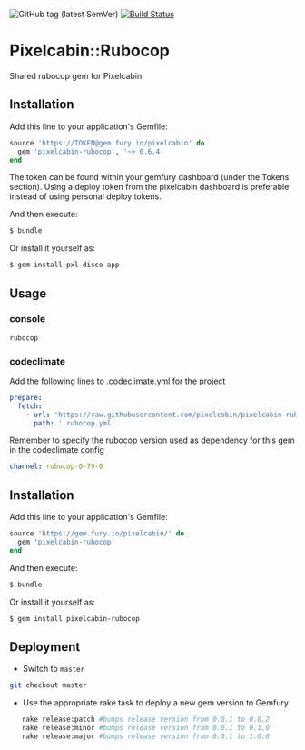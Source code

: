 ![GitHub tag (latest SemVer)](https://img.shields.io/github/tag/pixelcabin/pixelcabin-rubocop.svg?color=green&label=gem&style=plastic)
[![Build Status](https://travis-ci.com/pixelcabin/pixelcabin-rubocop.svg?branch=master)](https://travis-ci.com/pixelcabin/pixelcabin-rubocop)

# Pixelcabin::Rubocop

Shared rubocop gem for Pixelcabin 

## Installation
Add this line to your application's Gemfile:

```ruby
source 'https://TOKEN@gem.fury.io/pixelcabin' do
  gem 'pixelcabin-rubocop', '~> 0.6.4'
end
```

The token can be found within your gemfury dashboard (under the Tokens section). Using a deploy token from the pixelcabin dashboard is preferable instead of using personal deploy tokens.

And then execute:
```bash
$ bundle
```

Or install it yourself as:
```bash
$ gem install pxl-disco-app
```


## Usage

### console
```bash
rubocop
```
### codeclimate
Add the following lines to .codeclimate.yml for the project

```yaml
prepare:
  fetch:
    - url: 'https://raw.githubusercontent.com/pixelcabin/pixelcabin-rubocop/master/default.yml'
      path: '.rubocop.yml'
```
Remember to specify the rubocop version used as dependency for this gem in the codeclimate config
```yaml
channel: rubocop-0-79-0
```

## Installation
Add this line to your application's Gemfile:

```ruby
source 'https://gem.fury.io/pixelcabin/' do
  gem 'pixelcabin-rubocop'
end
```

And then execute:
```bash
$ bundle
```

Or install it yourself as:
```bash
$ gem install pixelcabin-rubocop
```
## Deployment

* Switch to `master` 
```bash
git checkout master
```
* Use the appropriate rake task to deploy a new gem version to Gemfury
 ```bash
    rake release:patch #bumps release version from 0.0.1 to 0.0.2
    rake release:minor #bumps release version from 0.0.1 to 0.1.0
    rake release:major #bumps release version from 0.0.1 to 1.0.0
```
